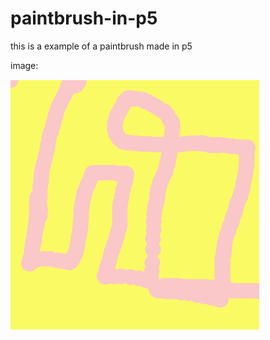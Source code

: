# paintbrush-in-p5
this is a example of a paintbrush made in p5

image:

![imagepaintbrush](https://github.com/lucabecci/paintbrush-in-p5/blob/master/git.png)

